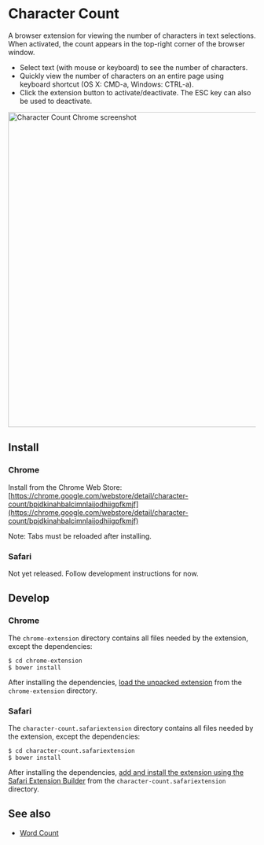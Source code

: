 # Character Count

A browser extension for viewing the number of characters in text selections. When activated, the count appears in the top-right corner of the browser window.

- Select text (with mouse or keyboard) to see the number of characters.
- Quickly view the number of characters on an entire page using keyboard shortcut (OS X: CMD-a, Windows: CTRL-a).
- Click the extension button to activate/deactivate. The ESC key can also be used to deactivate.

<img src="https://raw.githubusercontent.com/jbrudvik/character-count/master/screenshots/chrome/line-selected-1280x800.jpg" alt="Character Count Chrome screenshot" width="640"/>

## Install

### Chrome

Install from the Chrome Web Store: [https://chrome.google.com/webstore/detail/character-count/bpjdkinahbalcimnlaijodhiigpfkmjf](https://chrome.google.com/webstore/detail/character-count/bpjdkinahbalcimnlaijodhiigpfkmjf)

Note: Tabs must be reloaded after installing.

### Safari

Not yet released. Follow development instructions for now.


## Develop

### Chrome

The `chrome-extension` directory contains all files needed by the extension, except the dependencies:

    $ cd chrome-extension
    $ bower install

After installing the dependencies, [load the unpacked extension](https://developer.chrome.com/extensions/getstarted#unpacked) from the `chrome-extension` directory.

### Safari

The `character-count.safariextension` directory contains all files needed by the extension, except the dependencies:

    $ cd character-count.safariextension
    $ bower install

After installing the dependencies, [add and install the extension using the Safari Extension Builder](https://developer.apple.com/library/safari/documentation/Tools/Conceptual/SafariExtensionGuide/UsingExtensionBuilder/UsingExtensionBuilder.html#//apple_ref/doc/uid/TP40009977-CH2-SW5) from the `character-count.safariextension` directory.


## See also

- [Word Count](https://github.com/jbrudvik/word-count)

